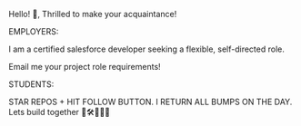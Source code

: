  
Hello! 👋, Thrilled to make your acquaintance!

EMPLOYERS: 

I am a certified salesforce developer seeking a flexible, self-directed role. 

Email me your project role requirements!

STUDENTS: 

STAR REPOS + HIT FOLLOW BUTTON. I RETURN ALL BUMPS ON THE DAY. 
Lets build together 🧱🛠️👷🏻‍♀️
